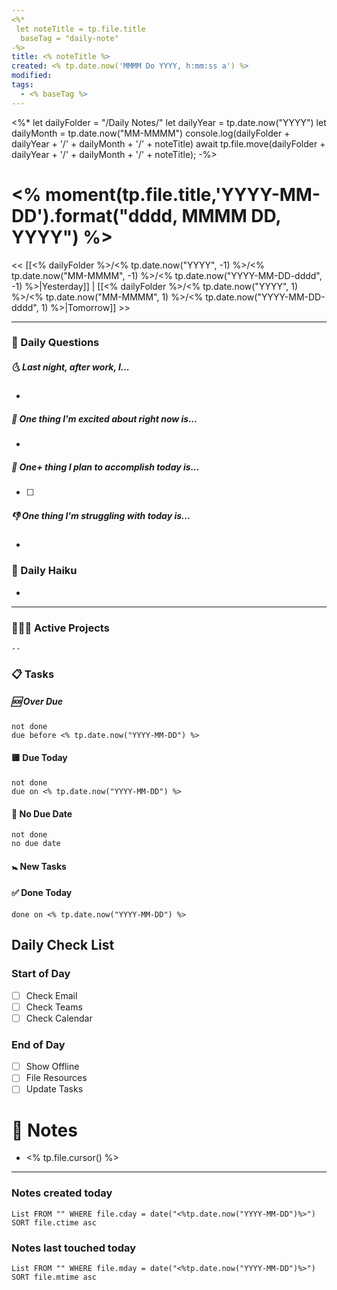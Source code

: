 ```yaml
---
<%*
 let noteTitle = tp.file.title
  baseTag = "daily-note"
-%>
title: <% noteTitle %>
created: <% tp.date.now('MMMM Do YYYY, h:mm:ss a') %>
modified: 
tags:
  - <% baseTag %>
---
```

<%*
let dailyFolder = "/Daily Notes/" 
let dailyYear = tp.date.now("YYYY")
let dailyMonth = tp.date.now("MM-MMMM")
console.log(dailyFolder + dailyYear + '/' + dailyMonth + '/' + noteTitle)
await tp.file.move(dailyFolder + dailyYear + '/' + dailyMonth + '/' + noteTitle);
-%>

# <% moment(tp.file.title,'YYYY-MM-DD').format("dddd, MMMM DD, YYYY") %>

<< [[<% dailyFolder %>/<% tp.date.now("YYYY", -1) %>/<% tp.date.now("MM-MMMM", -1) %>/<% tp.date.now("YYYY-MM-DD-dddd", -1) %>|Yesterday]] | [[<% dailyFolder %>/<% tp.date.now("YYYY", 1) %>/<% tp.date.now("MM-MMMM", 1) %>/<% tp.date.now("YYYY-MM-DD-dddd", 1) %>|Tomorrow]] >>

---
### 📅 Daily Questions
##### 🌜 Last night, after work, I...
- 

##### 🙌 One thing I'm excited about right now is...
- 

##### 🚀 One+ thing I plan to accomplish today is...
- [ ] 

##### 👎 One thing I'm struggling with today is...
- 

### 🪷 Daily Haiku
- 
---
### 👷🏽‍♂️ Active Projects
	-- 
### 📋 Tasks

##### 🆘 Over Due

```tasks
not done
due before <% tp.date.now("YYYY-MM-DD") %>
```

#### 🟨 Due Today

```tasks
not done
due on <% tp.date.now("YYYY-MM-DD") %>
```

#### 🦄 No Due Date

```tasks
not done
no due date
```

#### 🚼 New Tasks

#### ✅ Done Today

```tasks
done on <% tp.date.now("YYYY-MM-DD") %>
```

## Daily Check List

### Start of Day

- [ ] Check Email
- [ ] Check Teams
- [ ] Check Calendar

### End of Day

- [ ] Show Offline
- [ ] File Resources
- [ ] Update Tasks

# 📝 Notes
- <% tp.file.cursor() %>

---
### Notes created today
```dataview
List FROM "" WHERE file.cday = date("<%tp.date.now("YYYY-MM-DD")%>") SORT file.ctime asc
```

### Notes last touched today
```dataview
List FROM "" WHERE file.mday = date("<%tp.date.now("YYYY-MM-DD")%>") SORT file.mtime asc
```